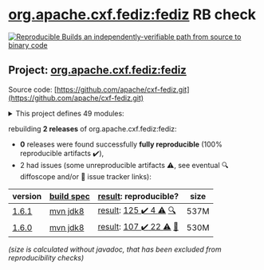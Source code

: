 [org.apache.cxf.fediz:fediz](https://central.sonatype.com/artifact/org.apache.cxf.fediz/fediz/versions) RB check
=======

[![Reproducible Builds](https://reproducible-builds.org/images/logos/rb.svg) an independently-verifiable path from source to binary code](https://reproducible-builds.org/)

## Project: [org.apache.cxf.fediz:fediz](https://central.sonatype.com/artifact/org.apache.cxf.fediz/fediz/versions)

Source code: [https://github.com/apache/cxf-fediz.git](https://github.com/apache/cxf-fediz.git)

<details><summary>This project defines 49 modules:</summary>

* [org.apache.cxf.fediz.examples.wsclientWebapp.webservice:common](https://search.maven.org/artifact/org.apache.cxf.fediz.examples.wsclientWebapp.webservice/common/)
* [org.apache.cxf.fediz.examples.wsclientWebapp.webservice:fedizservice](https://search.maven.org/artifact/org.apache.cxf.fediz.examples.wsclientWebapp.webservice/fedizservice/)
* [org.apache.cxf.fediz.examples.wsclientWebapp:webapp](https://search.maven.org/artifact/org.apache.cxf.fediz.examples.wsclientWebapp/webapp/)
* [org.apache.cxf.fediz.examples.wsclientWebapp:webservice](https://search.maven.org/artifact/org.apache.cxf.fediz.examples.wsclientWebapp/webservice/)
* [org.apache.cxf.fediz.examples:jaxrsCxfPluginWebapp](https://search.maven.org/artifact/org.apache.cxf.fediz.examples/jaxrsCxfPluginWebapp/)
* [org.apache.cxf.fediz.examples:jaxrsSimpleWebapp](https://search.maven.org/artifact/org.apache.cxf.fediz.examples/jaxrsSimpleWebapp/)
* [org.apache.cxf.fediz.examples:jaxrsSpringSecurityWebapp](https://search.maven.org/artifact/org.apache.cxf.fediz.examples/jaxrsSpringSecurityWebapp/)
* [org.apache.cxf.fediz.examples:simpleWebapp](https://search.maven.org/artifact/org.apache.cxf.fediz.examples/simpleWebapp/)
* [org.apache.cxf.fediz.examples:springPreauthWebapp](https://search.maven.org/artifact/org.apache.cxf.fediz.examples/springPreauthWebapp/)
* [org.apache.cxf.fediz.examples:springWebapp](https://search.maven.org/artifact/org.apache.cxf.fediz.examples/springWebapp/)
* [org.apache.cxf.fediz.examples:wsclientWebapp](https://search.maven.org/artifact/org.apache.cxf.fediz.examples/wsclientWebapp/)
* [org.apache.cxf.fediz.systests.federation:fediz-systests-federation-oidcIdpWebapp](https://search.maven.org/artifact/org.apache.cxf.fediz.systests.federation/fediz-systests-federation-oidcIdpWebapp/)
* [org.apache.cxf.fediz.systests.federation:fediz-systests-federation-samlIdpWebapp](https://search.maven.org/artifact/org.apache.cxf.fediz.systests.federation/fediz-systests-federation-samlIdpWebapp/)
* [org.apache.cxf.fediz.systests.federation:fediz-systests-federation-samlWebapp](https://search.maven.org/artifact/org.apache.cxf.fediz.systests.federation/fediz-systests-federation-samlWebapp/)
* [org.apache.cxf.fediz.systests.federation:fediz-systests-federation-samlsso](https://search.maven.org/artifact/org.apache.cxf.fediz.systests.federation/fediz-systests-federation-samlsso/)
* [org.apache.cxf.fediz.systests.federation:fediz-systests-federation-unknown-subject](https://search.maven.org/artifact/org.apache.cxf.fediz.systests.federation/fediz-systests-federation-unknown-subject/)
* [org.apache.cxf.fediz.systests.federation:fediz-systests-federation-wsfed](https://search.maven.org/artifact/org.apache.cxf.fediz.systests.federation/fediz-systests-federation-wsfed/)
* [org.apache.cxf.fediz.systests.webapps:fediz-systests-webapps-cxf](https://search.maven.org/artifact/org.apache.cxf.fediz.systests.webapps/fediz-systests-webapps-cxf/)
* [org.apache.cxf.fediz.systests.webapps:fediz-systests-webapps-simple](https://search.maven.org/artifact/org.apache.cxf.fediz.systests.webapps/fediz-systests-webapps-simple/)
* [org.apache.cxf.fediz.systests.webapps:fediz-systests-webapps-spring](https://search.maven.org/artifact/org.apache.cxf.fediz.systests.webapps/fediz-systests-webapps-spring/)
* [org.apache.cxf.fediz.systests.webapps:fediz-systests-webapps-springPreauth](https://search.maven.org/artifact/org.apache.cxf.fediz.systests.webapps/fediz-systests-webapps-springPreauth/)
* [org.apache.cxf.fediz.systests:fediz-systests-custom](https://search.maven.org/artifact/org.apache.cxf.fediz.systests/fediz-systests-custom/)
* [org.apache.cxf.fediz.systests:fediz-systests-cxf](https://search.maven.org/artifact/org.apache.cxf.fediz.systests/fediz-systests-cxf/)
* [org.apache.cxf.fediz.systests:fediz-systests-federation](https://search.maven.org/artifact/org.apache.cxf.fediz.systests/fediz-systests-federation/)
* [org.apache.cxf.fediz.systests:fediz-systests-idp](https://search.maven.org/artifact/org.apache.cxf.fediz.systests/fediz-systests-idp/)
* [org.apache.cxf.fediz.systests:fediz-systests-jetty9](https://search.maven.org/artifact/org.apache.cxf.fediz.systests/fediz-systests-jetty9/)
* [org.apache.cxf.fediz.systests:fediz-systests-kerberos](https://search.maven.org/artifact/org.apache.cxf.fediz.systests/fediz-systests-kerberos/)
* [org.apache.cxf.fediz.systests:fediz-systests-ldap](https://search.maven.org/artifact/org.apache.cxf.fediz.systests/fediz-systests-ldap/)
* [org.apache.cxf.fediz.systests:fediz-systests-oidc](https://search.maven.org/artifact/org.apache.cxf.fediz.systests/fediz-systests-oidc/)
* [org.apache.cxf.fediz.systests:fediz-systests-samlsso](https://search.maven.org/artifact/org.apache.cxf.fediz.systests/fediz-systests-samlsso/)
* [org.apache.cxf.fediz.systests:fediz-systests-spring](https://search.maven.org/artifact/org.apache.cxf.fediz.systests/fediz-systests-spring/)
* [org.apache.cxf.fediz.systests:fediz-systests-tests](https://search.maven.org/artifact/org.apache.cxf.fediz.systests/fediz-systests-tests/)
* [org.apache.cxf.fediz.systests:fediz-systests-tomcat](https://search.maven.org/artifact/org.apache.cxf.fediz.systests/fediz-systests-tomcat/)
* [org.apache.cxf.fediz.systests:fediz-systests-webapps](https://search.maven.org/artifact/org.apache.cxf.fediz.systests/fediz-systests-webapps/)
* [org.apache.cxf.fediz:apache-fediz](https://search.maven.org/artifact/org.apache.cxf.fediz/apache-fediz/)
* [org.apache.cxf.fediz:examples](https://search.maven.org/artifact/org.apache.cxf.fediz/examples/)
* [org.apache.cxf.fediz:fediz](https://search.maven.org/artifact/org.apache.cxf.fediz/fediz/)
* [org.apache.cxf.fediz:fediz-core](https://search.maven.org/artifact/org.apache.cxf.fediz/fediz-core/)
* [org.apache.cxf.fediz:fediz-cxf](https://search.maven.org/artifact/org.apache.cxf.fediz/fediz-cxf/)
* [org.apache.cxf.fediz:fediz-idp](https://search.maven.org/artifact/org.apache.cxf.fediz/fediz-idp/)
* [org.apache.cxf.fediz:fediz-idp-core](https://search.maven.org/artifact/org.apache.cxf.fediz/fediz-idp-core/)
* [org.apache.cxf.fediz:fediz-idp-sts](https://search.maven.org/artifact/org.apache.cxf.fediz/fediz-idp-sts/)
* [org.apache.cxf.fediz:fediz-jetty9](https://search.maven.org/artifact/org.apache.cxf.fediz/fediz-jetty9/)
* [org.apache.cxf.fediz:fediz-oidc](https://search.maven.org/artifact/org.apache.cxf.fediz/fediz-oidc/)
* [org.apache.cxf.fediz:fediz-spring](https://search.maven.org/artifact/org.apache.cxf.fediz/fediz-spring/)
* [org.apache.cxf.fediz:fediz-systests](https://search.maven.org/artifact/org.apache.cxf.fediz/fediz-systests/)
* [org.apache.cxf.fediz:fediz-tomcat](https://search.maven.org/artifact/org.apache.cxf.fediz/fediz-tomcat/)
* [org.apache.cxf.fediz:plugin](https://search.maven.org/artifact/org.apache.cxf.fediz/plugin/)
* [org.apache.cxf.fediz:services](https://search.maven.org/artifact/org.apache.cxf.fediz/services/)
</details>

rebuilding **2 releases** of org.apache.cxf.fediz:fediz:
- **0** releases were found successfully **fully reproducible** (100% reproducible artifacts :heavy_check_mark:),
- 2 had issues (some unreproducible artifacts :warning:, see eventual :mag: diffoscope and/or :memo: issue tracker links):

| version | [build spec](/BUILDSPEC.md) | [result](https://reproducible-builds.org/docs/jvm/): reproducible? | size |
| -- | --------- | ------ | -- |
| [1.6.1](https://search.maven.org/artifact/org.apache.cxf.fediz/fediz/1.6.1/pom) | [mvn jdk8](fediz-1.6.1.buildspec) | [result](fediz-1.6.1.buildinfo): [125 :heavy_check_mark:  4 :warning:](fediz-1.6.1.buildcompare) [:mag:](fediz-1.6.1.diffoscope) | 537M |
| [1.6.0](https://search.maven.org/artifact/org.apache.cxf.fediz/fediz/1.6.0/pom) | [mvn jdk8](fediz-1.6.0.buildspec) | [result](fediz-1.6.0.buildinfo): [107 :heavy_check_mark:  22 :warning:](fediz-1.6.0.buildcompare) [:memo:](https://github.com/apache/cxf-fediz/pull/63) | 530M |

<i>(size is calculated without javadoc, that has been excluded from reproducibility checks)</i>
